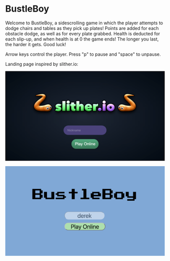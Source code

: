 # BustleBoy

Welcome to BustleBoy, a sidescrolling game in which the player attempts to dodge chairs and tables as they pick up plates! Points are added for each obstacle dodge, as well as for every plate grabbed. Health is deducted for each slip-up, and when health is at 0 the game ends! The longer you last, the harder it gets. Good luck!

Arrow keys control the player. Press "p" to pause and "space" to unpause.

Landing page inspired by slither.io:

![slither lander](./assets/lander-example.jpg)

![my lander](./assets/my-lander.png)
